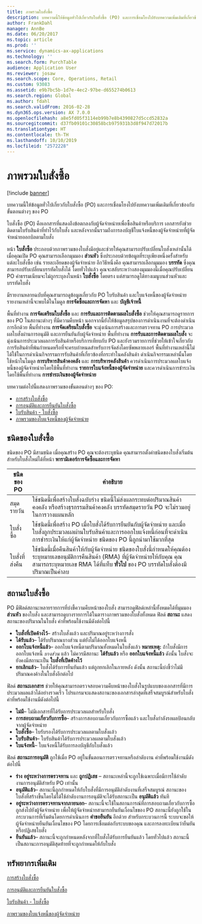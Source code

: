 ```yaml
---
title: ภาพรวมใบสั่งซื้อ
description: บทความนี้ให้ข้อมูลทั่วไปเกี่ยวกับใบสั่งซื้อ (PO) และการเชื่อมโยงไปยังบทความเพิ่มเติมที่เกี่ยวข้องกับขั้นตอนต่างๆ ของ PO
author: FrankDahl
manager: AnnBe
ms.date: 06/20/2017
ms.topic: article
ms.prod: ''
ms.service: dynamics-ax-applications
ms.technology: ''
ms.search.form: PurchTable
audience: Application User
ms.reviewer: josaw
ms.search.scope: Core, Operations, Retail
ms.custom: 93083
ms.assetid: e9b7bc5b-1d7e-4ec2-97be-d655274b0613
ms.search.region: Global
ms.author: fdahl
ms.search.validFrom: 2016-02-28
ms.dyn365.ops.version: AX 7.0.0
ms.openlocfilehash: a8e5fd05f3114eb99b7e8b4390827d5ccd52832a
ms.sourcegitcommit: d37fb09101c30858bcb975931b3d8f947d72017b
ms.translationtype: HT
ms.contentlocale: th-TH
ms.lasthandoff: 10/10/2019
ms.locfileid: "2572228"
---
```

# <a name="purchase-order-overview"></a>ภาพรวมใบสั่งซื้อ

[!include [banner](../includes/banner.md)]

บทความนี้ให้ข้อมูลทั่วไปเกี่ยวกับใบสั่งซื้อ (PO) และการเชื่อมโยงไปยังบทความเพิ่มเติมที่เกี่ยวข้องกับขั้นตอนต่างๆ ของ PO

ใบสั่งซื้อ (PO) คือเอกสารที่แสดงถึงข้อตกลงกับผู้จัดจำหน่ายเพื่อซื้อสินค้าหรือบริการ เอกสารยังช่วยติดตามใบรับสินค้าที่ทำไว้กับใบสั่ง และหลังจากนั้นรวมถึงการลงบัญชีใบแจ้งหนี้ของผู้จัดจำหน่ายที่ผู้จัดจำหน่ายออกบิลตามใบสั่ง  

หน้า **ใบสั่งซื้อ** ประกอบด้วยภาพรวมของใบสั่งมีอยู่และช่วยให้คุณสามารถปรับเปลี่ยนใบสั่งเหล่านั้นได้ เมื่อคุณเปิด PO คุณสามารถเลือกมุมมอง **ส่วนหัว**  ซึ่งประกอบด้วยข้อมูลที่ระบุเพียงหนึ่งครั้งสำหรับแต่ละใบสั่งซื้อ เช่น รายละเอียดของผู้จัดจำหน่าย อีกวิธีหนึ่งคือ คุณสามารถเลือกมุมมอง **บรรทัด** ซึ่งคุณสามารถปรับเปลี่ยนบรรทัดใบสั่งได้ โดยทั่วไปแล้ว คุณจะสลับระหว่างสองมุมมองนี้เมื่อคุณปรับเปลี่ยน PO ค่าธรรมเนียมจะไม่ถูกระบุลงในหน้า **ใบสั่งซื้อ** โดยตรง แต่สามารถดูได้ทางเมนูบนส่วนหัวและบรรทัดใบสั่ง  

มีรายงานหลายฉบับที่คุณสามารถดูข้อมูลเกี่ยวกับ PO ใบรับสินค้า และใบแจ้งหนี้ของผู้จัดจำหน่าย รายงานเหล่านี้จะพบได้ในโมดูล **การจัดซื้อและการจัดหา** และ **บัญชีเจ้าหนี้**  

พื้นที่ทำงาน **การจัดเตรียมใบสั่งซื้อ** และ **การรับและการติดตามผลใบสั่งซื้อ** ช่วยให้คุณสามารถดูรายการของ PO ในสถานะต่างๆ ที่มีความคืบหน้า นอกจากนี้ยังให้ข้อมูลสรุปของการดำเนินงานที่จะต้องดำเนินการอีกด้วย พื้นที่ทำงาน **การจัดเตรียมใบสั่งซื้อ** จะมุ่งเน้นการสร้างและการตรวจทาน PO การประมวลผลใบสั่งผ่านการอนุมัติ และการยืนยันกับผู้จัดจำหน่าย พื้นที่ทำงาน **การรับและการติดตามผลใบสั่ง** จะมุ่งเน้นการประมวลผลการรับสินค้าหรือบริการเทียบกับ PO และยังรวมรายการที่ช่วยให้เข้าใจเกี่ยวกับการรับสินค้าที่พ้นกำหนดหรือที่จะครบกำหนดสำหรับการจัดส่งโดยซัพพลายเออร์ พื้นที่ทำงานเหล่านี้ไม่ได้ใช้ในการดำเนินกิจกรรมการรับสินค้าที่เกี่ยวข้องที่กระทำในคลังสินค้า ดำเนินกิจกรรมเหล่านั้นโดยใช้หน้าในโมดูล **การบริหารสินค้าคงคลัง** และ **การบริหารคลังสินค้า** ควรดำเนินการประมวลผลใบแจ้งหนี้ของผู้จัดจำหน่ายโดยใช้พื้นที่ทำงาน **รายการใบแจ้งหนี้ของผู้จัดจำหน่าย** และควรดำเนินการชำระเงินโดยใช้พื้นที่ทำงาน **การชำระเงินของผู้จัดจำหน่าย**  

บทความต่อไปนี้แสดงภาพรวมของขั้นตอนต่างๆ ของ PO:

-   [การสร้างใบสั่งซื้อ](purchase-order-creation.md)
-   [การอนุมัติและการยืนยันใบสั่งซื้อ](purchase-order-approval-confirmation.md)
-   [ใบรับสินค้า - ใบสั่งซื้อ](product-receipt-against-purchase-orders.md)
-   [ภาพรวมของใบแจ้งหนี้ของผู้จัดจำหน่าย](../../financials/accounts-payable/vendor-invoices-overview.md)

## <a name="types-of-purchase-orders"></a>ชนิดของใบสั่งซื้อ
ชนิดของ PO มีสามชนิด เมื่อคุณสร้าง PO คุณจะต้องระบุชนิด คุณสามารถตั้งค่าชนิดของใบสั่งเริ่มต้นสำหรับใบสั่งใหม่ได้ที่หน้า **พารามิเตอร์การจัดซื้อและการจัดหา**

| ชนิดของ PO        | คำอธิบาย                                                                                                                                                                                                                                                                           |
|----------------|---------------------------------------------------------------------------------------------------------------------------------------------------------------------------------------------------------------------------------------------------------------------------------------|
| สมุดรายวัน        | ใช้ชนิดนี้เพื่อสร้างใบสั่งฉบับร่าง ชนิดนี้ไม่ส่งผลกระทบต่อปริมาณสินค้าคงคลัง หรือสร้างธุรกรรมสินค้าคงคลัง บรรทัดสมุดรายวัน PO จะไม่รวมอยู่ในการวางแผนหลัก                                                                                                       |
| ใบสั่งซื้อ | ใช้ชนิดนี้เพื่อสร้าง PO เมื่อใบสั่งได้รับการยืนยันกับผู้จัดจำหน่าย และเมื่อใบสั่งถูกประมวลผลผ่านใบรับสินค้าและการออกใบแจ้งหนี้ก่อนที่จะดำเนินการชำระเงินให้แก่ผู้จัดจำหน่าย ชนิดของ PO นี้ถูกนำมาใช้มากที่สุด                                                                          |
| ใบสั่งที่ส่งคืน | ใช้ชนิดนี้เมื่อคืนสินค้าให้กับผู้จัดจำหน่าย ชนิดของใบสั่งนี้กำหนดให้คุณต้องระบุหมายเลขอนุมัติการคืนสินค้า (RMA) ที่ผู้จัดจำหน่ายให้กับคุณ คุณสามารถระบุหมายเลข RMA ได้ที่แท็บ **ทั่วไป** ของ PO บรรทัดใบสั่งต้องมีปริมาณเป็นค่าลบ |

## <a name="purchase-order-statuses"></a>สถานะใบสั่งซื้อ
PO มีฟิลด์สถานะหลายรายการที่บ่งชี้ความคืบหน้าของใบสั่ง สามารถดูฟิลด์เหล่านี้ทั้งหมดได้ที่มุมมอง **ส่วนหัว** ของใบสั่ง และสามารถดูบางรายการได้ในตารางภาพรวมของใบสั่งทั้งหมด ฟิลด์ **สถานะ** แสดงสถานะของปริมาณในใบสั่ง ค่าที่พร้อมใช้งานมีดังต่อไปนี้

-   **ใบสั่งที่เปิดค้างไว้**– สร้างใบสั่งแล้ว และปริมาณอยู่ระหว่างการสั่ง
-   **ได้รับแล้ว**– ได้รับปริมาณบางส่วน แต่ยังไม่ได้ออกใบแจ้งหนี้
-   **ออกใบแจ้งหนี้แล้ว**– ออกใบแจ้งหนี้ตามปริมาณทั้งหมดในใบสั่งแล้ว **หมายเหตุ:** ถ้าใบสั่งมีการออกใบแจ้งหนี้ *บางส่วน* แล้ว ไม่ควรมีสถานะ **ได้รับแล้ว** หรือ **ออกใบแจ้งหนี้แล้ว** ดังนั้น ใบสั่งจะยังคงมีสถานะเป็น **ใบสั่งที่เปิดค้างไว้**
-   **ยกเลิกแล้ว**– ใบสั่งได้รับการยืนยันแล้ว แต่ถูกยกเลิกในภายหลัง ดังนั้น สถานะนี้บ่งชี้ว่าไม่มีปริมาณคงค้างในใบสั่งอีกต่อไป

ฟิลด์ **สถานะเอกสาร** ช่วยให้คุณสามารถตรวจสอบความคืบหน้าของใบสั่งในรูปแบบของเอกสารที่มีการประมวลผลแล้วได้อย่างรวดเร็ว โปรแกรมจะแสดงสถานะของเอกสารล่าสุดที่เสร็จสมบูรณ์สำหรับใบสั่ง ค่าที่พร้อมใช้งานมีดังต่อไปนี้

-   **ไม่มี**– ไม่มีเอกสารที่ได้รับการประมวลผลสำหรับใบสั่ง
-   **การสอบถามเกี่ยวกับการซื้อ**– สร้างการสอบถามเกี่ยวกับการซื้อแล้ว และใบสั่งกำลังรอผลป้อนกลับจากผู้จัดจำหน่าย
-   **ใบสั่งซื้อ**– ใบรับรองได้รับการประมวลผลตามใบสั่งแล้ว
-   **ใบรับสินค้า**– ใบรับสินค้าได้รับการประมวลผลตามใบสั่งแล้ว
-   **ใบแจ้งหนี้**– ใบแจ้งหนี้ได้รับการลงบัญชีกับใบสั่งแล้ว

ฟิลด์ **สถานะการอนุมัติ** ถูกใช้เมื่อ PO อยู่ในขั้นตอนการตรวจทานหรือลำดับงาน ค่าที่พร้อมใช้งานมีดังต่อไปนี้

-   **ร่าง** **อยู่ระหว่างการตรวจทาน** และ **ถูกปฏิเสธ** – สถานะเหล่านี้จะถูกใช้เฉพาะเมื่อมีการใช้ลำดับงานการอนุมัติสำหรับ PO เท่านั้น
-   **อนุมัติแล้ว**– สถานะนี้ถูกกำหนดให้กับใบสั่งที่มีการอนุมัติลำดับงานที่เสร็จสมบูรณ์ สถานะของใบสั่งที่สร้างขึ้นโดยไม่ได้ใช้ลำดับงานการอนุมัติจะได้รับสถานะเป็น **อนุมัติแล้ว** ทันที
-   **อยู่ระหว่างการตรวจทานจากภายนอก**– สถานะนี้จะใช้ในสถานการณ์ที่การสอบถามเกี่ยวกับการซื้อถูกส่งไปยังผู้จัดจำหน่าย เพื่อให้ผู้จัดจำหน่ายสามารถยืนยันเงื่อนไขของ PO สถานะนี้ยังถูกใช้ในกระบวนการที่เริ่มต้นโดยการดำเนินการ **คำขอยืนยัน** อีกด้วย สำหรับกระบวนการนี้ ระบบจะขอให้ผู้จัดจำหน่ายยืนยันเงื่อนไขของ PO โดยการเชื่อมต่อกับระบบของคุณ และการลงทะเบียนว่ายืนยันหรือปฏิเสธใบสั่ง
-   **ยืนยันแล้ว**– สถานะนี้จะถูกกำหนดหลังจากที่ใบสั่งได้รับการยืนยันแล้ว โดยทั่วไปแล้ว สถานะนี้เป็นสถานะการอนุมัติสุดท้ายที่จะถูกกำหนดให้กับใบสั่ง


<a name="additional-resources"></a>ทรัพยากรเพิ่มเติม
--------

[การสร้างใบสั่งซื้อ](purchase-order-creation.md)

[การอนุมัติและการยืนยันใบสั่งซื้อ](purchase-order-approval-confirmation.md)

[ใบรับสินค้า - ใบสั่งซื้อ](product-receipt-against-purchase-orders.md)

[ภาพรวมของใบแจ้งหนี้ของผู้จัดจำหน่าย](../../financials/accounts-payable/vendor-invoices-overview.md)



